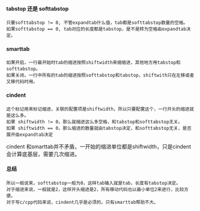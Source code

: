 
#### tabstop 还是 softtabstop
```
只要softtabstop != 0, 不管expandtab什么值，tab都是softtabstop数量的空格。
如果softtabstop == 0, tab对应的长度都是tabstop，是不是转为空格由expandtab决定。
```
#### smarttab
```
如果开启，一行最开始时tab的缩进按照shiftwidth来缩缩进，其他地方用tabstop和softtabstop。
如果关闭，一行中所有的tab的缩进按照softtabstop和tabstop，shiftwith只在左移或者又移代码时用。
```

#### cindent
```
这个标记用来标记缩进，关联的配置项是shiftwidth，所以只要配置这个，一行开头的缩进就是这么多。
如果 shiftwidth != 0，那么就缩进这么多空格，和tabstop和softtabstop无关。
如果 shiftwidth == 0，那么缩进的数量就由tabstop决定，和softtabstop无关，是否展开由expandtab决定
```
cindent 和smarttab并不矛盾，一开始的缩进单位都是shiftwidth，只是cindent会计算底基层，需要几次缩进。

#### 总结
```
所以一般说来，softtabstop一般为0，这样tab输入就是tab，长度有tabstop决定。
对于缩进来说，一般就是2，这样开头缩进是2，所有移动代码也以最小单位2来进行，比较方便。
对于写c/cpp代码来说，cindent几乎是必须的，只有smarttab帮助不大。
```

